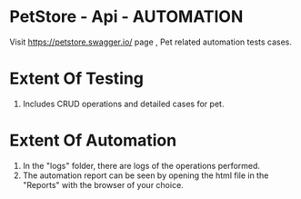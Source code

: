 # PetStore - Api - AUTOMATION

Visit https://petstore.swagger.io/ page , Pet related automation tests cases.

# Extent Of Testing
1. Includes CRUD operations and detailed cases for pet.


# Extent Of Automation
1. In the "logs" folder, there are logs of the operations performed.
2. The automation report can be seen by opening the html file in the "Reports" with the browser of your choice.
